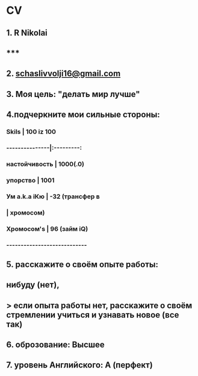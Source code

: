 # CV

## 1. R Nikolai

## ************\*\*\*************

## 2. schaslivvolji16@gmail.com

##

## 3. Моя цель: "делать мир лучше"

## 4.подчеркните мои сильные стороны:

### Skils | 100 iz 100

### ---------------|:---------:

### настойчивость | 1000(.0)

### упорство | 1001

### Ум a.k.a iКю | -32 (трансфер в

### | хромосом)

### Хромосом's | 96 (займ iQ)

### ----------------------------

## 5. расскажите о своём опыте работы:

## нибуду (нет),

## > если опыта работы нет, расскажите о своём стремлении учиться и узнавать новое (все так)

## 6. оброзование: Высшее

## 7. уровень Английского: A (перфект)
